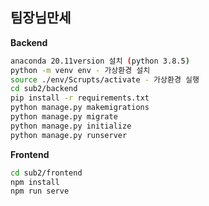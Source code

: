 ## 팀장님만세

**Backend**

```sh
anaconda 20.11version 설치 (python 3.8.5)
python -m venv env - 가상환경 설치
source ./env/Scrupts/activate - 가상환경 실행
cd sub2/backend
pip install -r requirements.txt
python manage.py makemigrations
python manage.py migrate
python manage.py initialize
python manage.py runserver
```

**Frontend**

```sh
cd sub2/frontend
npm install
npm run serve
```



